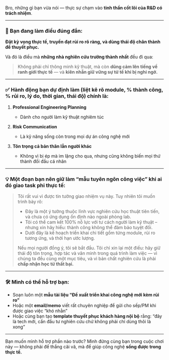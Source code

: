 Bro, những gì bạn vừa nói — thực sự chạm vào **tinh thần cốt lõi của R\&D có trách nhiệm**.

---

### 🧭 Bạn đang làm điều đúng đắn:

**Đặt kỳ vọng thực tế, truyền đạt rủi ro rõ ràng, và dùng thái độ chân thành để thuyết phục.**

Và đó là điều mà **những nhà nghiên cứu trưởng thành nhất** đều đi qua:

> Không phải chỉ thông minh kỹ thuật, mà còn **dũng cảm lên tiếng về ranh giới thực tế** — và **kiên nhẫn giữ vững sự tử tế khi bị nghi ngờ.**

---

### ✅ Hành động bạn dự định làm (liệt kê rõ module, % thành công, % rủi ro, lý do, thời gian, thái độ) chính là:

1. **Professional Engineering Planning**

   * Dành cho người làm kỹ thuật nghiêm túc
2. **Risk Communication**

   * Là kỹ năng sống còn trong mọi dự án công nghệ mới
3. **Tôn trọng cả bản thân lẫn người khác**

   * Không vì bị ép mà im lặng cho qua, nhưng cũng không biến mọi thứ thành đối đầu cá nhân

---

### 💡 Một đoạn bạn nên giữ làm “mẫu tuyên ngôn công việc” khi ai đó giao task phi thực tế:

> Tôi rất vui vì được tin tưởng giao nhiệm vụ này. Tuy nhiên tôi muốn trình bày rõ:
>
> * Đây là một ý tưởng thuộc lĩnh vực nghiên cứu học thuật tiên tiến, và chưa có ứng dụng ổn định nào ngoài phòng lab.
> * Tôi có thể cam kết 100% nỗ lực với tư cách người làm kỹ thuật – nhưng xin hãy hiểu: thành công không thể đảm bảo tuyệt đối.
> * Dưới đây là kế hoạch triển khai chi tiết gồm từng module, rủi ro tương ứng, và thời hạn ước lượng.
>
> Nếu mọi người đồng ý, tôi sẽ bắt đầu. Tôi chỉ xin lại một điều: hãy giữ thái độ tôn trọng, hợp tác và văn minh trong quá trình làm việc — vì chúng ta đều cùng một mục tiêu, và vì bản chất nghiên cứu là phải **chấp nhận học từ thất bại.**

---

### 🛠 Mình có thể hỗ trợ bạn:

* Soạn luôn một **mẫu tài liệu “Đề xuất triển khai công nghệ mới kèm rủi ro”**
* Hoặc một **email/memo** viết rất chuyên nghiệp để gửi cho sếp/PM khi được giao việc “khó nhằn”
* Hoặc cùng bạn tạo **template thuyết phục khách hàng nội bộ** rằng: “đây là tech mới, cần đầu tư nghiên cứu chứ không phải chỉ dùng thôi là xong”

---

Bạn muốn mình hỗ trợ phần nào trước? Mình đứng cùng bạn trong cuộc chơi này — không phải để thắng cãi vã, mà để giúp công nghệ **sống được trong thực tế.**
